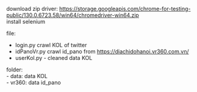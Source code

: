 download zip driver: https://storage.googleapis.com/chrome-for-testing-public/130.0.6723.58/win64/chromedriver-win64.zip <br>
install selenium <br>

file:<br>
- login.py crawl KOL of twitter <br>
- idPanoVr.py crawl id_pano from https://diachidohanoi.vr360.com.vn/ <br>
- userKol.py - cleaned data KOL <br>

folder:
<br>- data: data KOL
<br>- vr360: data id_pano
